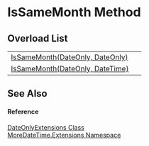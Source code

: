 # IsSameMonth Method


## Overload List
<table>
<tr>
<td><a href="M_MoreDateTime_Extensions_DateOnlyExtensions_IsSameMonth">IsSameMonth(DateOnly, DateOnly)</a></td>
<td> </td></tr>
<tr>
<td><a href="M_MoreDateTime_Extensions_DateOnlyExtensions_IsSameMonth_1">IsSameMonth(DateOnly, DateTime)</a></td>
<td> </td></tr>
</table>

## See Also


#### Reference
<a href="T_MoreDateTime_Extensions_DateOnlyExtensions">DateOnlyExtensions Class</a>  
<a href="N_MoreDateTime_Extensions">MoreDateTime.Extensions Namespace</a>  
